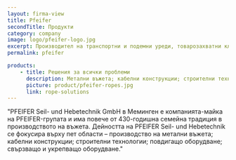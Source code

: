 ```yaml
---
layout: firma-view
title: Pfeifer
secondTitle: Продукти
category: company
image: logo/pfeifer-logo.jpg
excerpt: Производител на транспортни и подемни уреди, товарозахватни клеми, въжета и сапани.
permalink: pfeifer

products:
    - title: Решения за всички проблеми
      description: Метални въжета; кабелни конструкции; строителни технологии; повдигащо оборудване; свързващо и укрепващо оборудване.
      picture: product/pfeifer-ropes.jpg
      link: rope-solutions
---
```


"PFEIFER Seil- und Hebetechnik GmbH в Меминген е компанията-майка на PFEIFER-групата и има повече от 430-годишна семейна традиция в производството на въжета. Дейността на PFEIFER Seil- und Hebetechnik се фокусира върху пет области – производство на метални въжета; кабелни конструкции; строителни технологии; повдигащо оборудване; свързващо и укрепващо оборудване."






